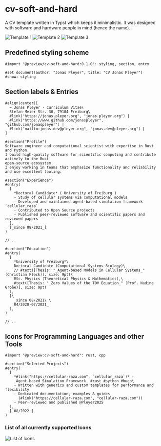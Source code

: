 # cv-soft-and-hard
A CV template written in Typst which keeps it minimalistic.
It was designed with software and hardware people in mind (hence the name).

![Template 1](examples/main-1.svg)
![Template 2](examples/main-2.svg)
![Template 3](examples/main-3.svg)

## Predefined styling scheme
```typst
#import "@preview/cv-soft-and-hard:0.1.0": styling, section, entry

#set document(author: "Jonas Pleyer", title: "CV Jonas Pleyer")
#show: styling
```

## Section labels & Entries
```typst
#align(center)[
  = Jonas Pleyer - Curriculum Vitae\
  Stefan-Meier Str. 30, 79104 Freiburg\
  #link("https://jonas.pleyer.org", "jonas.pleyer.org") |
  #link("https://www.github.com/jonaspleyer", "github.com/jonaspleyer") |
  #link("mailto:jonas.dev@pleyer.org", "jonas.dev@pleyer.org") |
]

#section("Profile")
Software engineer and computational scientist with expertise in Rust and Python.
I build high-quality software for scientific computing and contribute actively to the Rust
open-source ecosystem.
I enjoy working in teams that emphasize functionality and reliability and use excellent tooling.

#section("Experience")
#entry(
  [
    *Doctoral Candidate* (_University of Freiburg_)
    - Study of cellular systems via computational models
    - Developed and maintained agent-based simulation framework `cellular_raza`
    - Contributed to Open Source projects
    - Published peer-reviewed software and scientific papers and reviewed papers
  ],
  [_since 08/2021_]
)

// ..

#section("Education")
#entry(
  [
    *University of Freiburg*\
    Doctoral Candidate (Computational Systems Biology)\
    // #text([Thesis: "_Agent-based Models in Cellular Systems_" (Christian Fleck)], size: 9pt)\
    MSc. Physics (Theoretical Physics & Mathematics),\
    #text([Thesis: "_Zero Values of the TOV Equation_" (Prof. Nadine Große)], size: 9pt)
  ],
  [\
    _since 08/2021\ \
    04/2020-07/2021_
  ],
)

// ..
```

## Icons for Programming Languages and other Tools
```typst
#import "@preview:cv-soft-and-hard": rust, cpp

#section("Selected Projects")
#entry(
  [
    *#link("https://cellular-raza.com", `cellular_raza`)* -
    _Agent-based Simulation Framework_ #rust #python #hugo\
    - Written with generics and custom templates for performance and flexibility
    - Dedicated documentation, examples & guides
      (#link("https://cellular-raza.com", "cellular-raza.com"))
    - Peer-reviewed and published @Pleyer2025
  ],
  [_08/2022_]
)
```

### List of all currently supported Icons
![List of Icons](examples/list-icons.svg)
